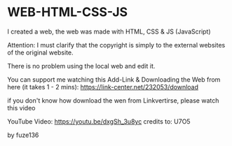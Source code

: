 # WEB-HTML-CSS-JS
I created a web, the web was made with HTML, CSS &amp; JS (JavaScript)


Attention: I must clarify that the copyright is simply to the external websites of the original website. 

There is no problem using the local web and edit it.

You can support me watching this Add-Link & Downloading the Web from here (it takes 1 - 2 mins): https://link-center.net/232053/download

if you don't know how download the wen from Linkvertirse, please watch this video

YouTube Video: https://youtu.be/dxgSh_3u8yc credits to: U7O5

by fuze136
